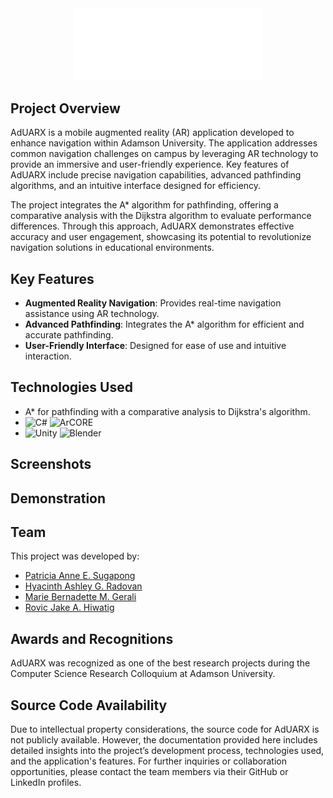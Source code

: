 <div align="center">
  <img src="images/logo.png" alt="AdUARX Logo" width="300"/>
</div>

## Project Overview

AdUARX is a mobile augmented reality (AR) application developed to enhance navigation within Adamson University. The application addresses common navigation challenges on campus by leveraging AR technology to provide an immersive and user-friendly experience. Key features of AdUARX include precise navigation capabilities, advanced pathfinding algorithms, and an intuitive interface designed for efficiency.

The project integrates the A* algorithm for pathfinding, offering a comparative analysis with the Dijkstra algorithm to evaluate performance differences. Through this approach, AdUARX demonstrates effective accuracy and user engagement, showcasing its potential to revolutionize navigation solutions in educational environments.

## Key Features

- **Augmented Reality Navigation**: Provides real-time navigation assistance using AR technology.
- **Advanced Pathfinding**: Integrates the A* algorithm for efficient and accurate pathfinding.
- **User-Friendly Interface**: Designed for ease of use and intuitive interaction.

## Technologies Used

- A* for pathfinding with a comparative analysis to Dijkstra's algorithm.
- ![C#](https://img.shields.io/badge/c%23-%23239120.svg?style=for-the-badge&logo=csharp&logoColor=white)
![ArCORE](https://custom-icon-badges.demolab.com/badge/-ARCore-plum?style=for-the-badge&logo=arcorelogo&logoColor=black)
- ![Unity](https://img.shields.io/badge/unity-%23000000.svg?style=for-the-badge&logo=unity&logoColor=white)
![Blender](https://img.shields.io/badge/blender-%23F5792A.svg?style=for-the-badge&logo=blender&logoColor=white)

## Screenshots

## Demonstration

## Team

This project was developed by:

- [Patricia Anne E. Sugapong](https://github.com/PatriciaSugapong)
- [Hyacinth Ashley G. Radovan](https://github.com/HyacinthAshleyRadovan)
- [Marie Bernadette M. Gerali](https://github.com/MarieGerali)
- [Rovic Jake A. Hiwatig](https://github.com/rovichwtg)

## Awards and Recognitions

AdUARX was recognized as one of the best research projects during the Computer Science Research Colloquium at Adamson University.

## Source Code Availability

Due to intellectual property considerations, the source code for AdUARX is not publicly available. However, the documentation provided here includes detailed insights into the project’s development process, technologies used, and the application's features. For further inquiries or collaboration opportunities, please contact the team members via their GitHub or LinkedIn profiles.



